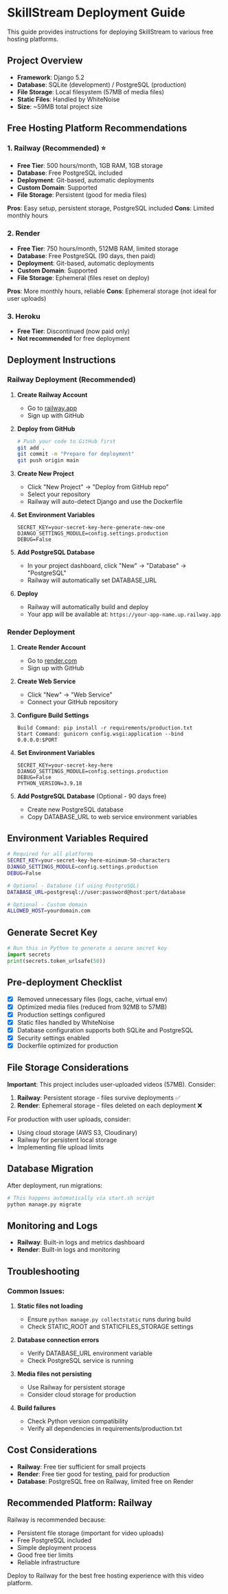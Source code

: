 # SkillStream Deployment Guide

This guide provides instructions for deploying SkillStream to various free hosting platforms.

## Project Overview

- **Framework**: Django 5.2
- **Database**: SQLite (development) / PostgreSQL (production)
- **File Storage**: Local filesystem (57MB of media files)
- **Static Files**: Handled by WhiteNoise
- **Size**: ~59MB total project size

## Free Hosting Platform Recommendations

### 1. Railway (Recommended) ⭐
- **Free Tier**: 500 hours/month, 1GB RAM, 1GB storage
- **Database**: Free PostgreSQL included
- **Deployment**: Git-based, automatic deployments
- **Custom Domain**: Supported
- **File Storage**: Persistent (good for media files)

**Pros**: Easy setup, persistent storage, PostgreSQL included
**Cons**: Limited monthly hours

### 2. Render
- **Free Tier**: 750 hours/month, 512MB RAM, limited storage
- **Database**: Free PostgreSQL (90 days, then paid)
- **Deployment**: Git-based, automatic deployments
- **Custom Domain**: Supported
- **File Storage**: Ephemeral (files reset on deploy)

**Pros**: More monthly hours, reliable
**Cons**: Ephemeral storage (not ideal for user uploads)

### 3. Heroku
- **Free Tier**: Discontinued (now paid only)
- **Not recommended** for free deployment

## Deployment Instructions

### Railway Deployment (Recommended)

1. **Create Railway Account**
   - Go to [railway.app](https://railway.app)
   - Sign up with GitHub

2. **Deploy from GitHub**
   ```bash
   # Push your code to GitHub first
   git add .
   git commit -m "Prepare for deployment"
   git push origin main
   ```

3. **Create New Project**
   - Click "New Project" → "Deploy from GitHub repo"
   - Select your repository
   - Railway will auto-detect Django and use the Dockerfile

4. **Set Environment Variables**
   ```
   SECRET_KEY=your-secret-key-here-generate-new-one
   DJANGO_SETTINGS_MODULE=config.settings.production
   DEBUG=False
   ```

5. **Add PostgreSQL Database**
   - In your project dashboard, click "New" → "Database" → "PostgreSQL"
   - Railway will automatically set DATABASE_URL

6. **Deploy**
   - Railway will automatically build and deploy
   - Your app will be available at: `https://your-app-name.up.railway.app`

### Render Deployment

1. **Create Render Account**
   - Go to [render.com](https://render.com)
   - Sign up with GitHub

2. **Create Web Service**
   - Click "New" → "Web Service"
   - Connect your GitHub repository

3. **Configure Build Settings**
   ```
   Build Command: pip install -r requirements/production.txt
   Start Command: gunicorn config.wsgi:application --bind 0.0.0.0:$PORT
   ```

4. **Set Environment Variables**
   ```
   SECRET_KEY=your-secret-key-here
   DJANGO_SETTINGS_MODULE=config.settings.production
   DEBUG=False
   PYTHON_VERSION=3.9.18
   ```

5. **Add PostgreSQL Database** (Optional - 90 days free)
   - Create new PostgreSQL database
   - Copy DATABASE_URL to web service environment variables

## Environment Variables Required

```bash
# Required for all platforms
SECRET_KEY=your-secret-key-here-minimum-50-characters
DJANGO_SETTINGS_MODULE=config.settings.production
DEBUG=False

# Optional - Database (if using PostgreSQL)
DATABASE_URL=postgresql://user:password@host:port/database

# Optional - Custom domain
ALLOWED_HOST=yourdomain.com
```

## Generate Secret Key

```python
# Run this in Python to generate a secure secret key
import secrets
print(secrets.token_urlsafe(50))
```

## Pre-deployment Checklist

- [x] Removed unnecessary files (logs, cache, virtual env)
- [x] Optimized media files (reduced from 92MB to 57MB)
- [x] Production settings configured
- [x] Static files handled by WhiteNoise
- [x] Database configuration supports both SQLite and PostgreSQL
- [x] Security settings enabled
- [x] Dockerfile optimized for production

## File Storage Considerations

**Important**: This project includes user-uploaded videos (57MB). Consider:

1. **Railway**: Persistent storage - files survive deployments ✅
2. **Render**: Ephemeral storage - files deleted on each deployment ❌

For production with user uploads, consider:
- Using cloud storage (AWS S3, Cloudinary)
- Railway for persistent local storage
- Implementing file upload limits

## Database Migration

After deployment, run migrations:

```bash
# This happens automatically via start.sh script
python manage.py migrate
```

## Monitoring and Logs

- **Railway**: Built-in logs and metrics dashboard
- **Render**: Built-in logs and monitoring

## Troubleshooting

### Common Issues:

1. **Static files not loading**
   - Ensure `python manage.py collectstatic` runs during build
   - Check STATIC_ROOT and STATICFILES_STORAGE settings

2. **Database connection errors**
   - Verify DATABASE_URL environment variable
   - Check PostgreSQL service is running

3. **Media files not persisting**
   - Use Railway for persistent storage
   - Consider cloud storage for production

4. **Build failures**
   - Check Python version compatibility
   - Verify all dependencies in requirements/production.txt

## Cost Considerations

- **Railway**: Free tier sufficient for small projects
- **Render**: Free tier good for testing, paid for production
- **Database**: PostgreSQL free on Railway, limited free on Render

## Recommended Platform: Railway

Railway is recommended because:
- Persistent file storage (important for video uploads)
- Free PostgreSQL included
- Simple deployment process
- Good free tier limits
- Reliable infrastructure

Deploy to Railway for the best free hosting experience with this video platform.